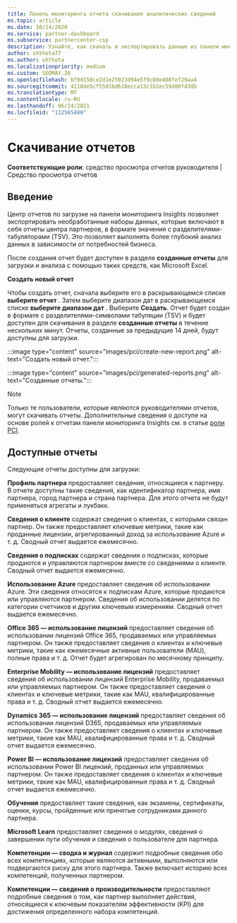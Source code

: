 ```yaml
---
title: Панель мониторинга отчета скачивания аналитических сведений
ms.topic: article
ms.date: 10/14/2020
ms.service: partner-dashboard
ms.subservice: partnercenter-csp
description: Узнайте, как скачать и экспортировать данные из панели мониторинга единой системы управления отчетами центра партнеров и из отчетов центра партнеров.
author: shthota77
ms.author: shthota
ms.localizationpriority: medium
ms.custom: SEOMAY.20
ms.openlocfilehash: bf9d158ce2d1e25923d94e5f9c80e408fef29aa4
ms.sourcegitcommit: 4118de5cf55d1bd618ecca13c1b2ec59d80f43db
ms.translationtype: MT
ms.contentlocale: ru-RU
ms.lasthandoff: 06/24/2021
ms.locfileid: "112565480"
---
```

# <a name="download-reports"></a>Скачивание отчетов

**Соответствующие роли**: средство просмотра отчетов руководителя | Средство просмотра отчетов

## <a name="introduction"></a>Введение

Центр отчетов по загрузке на панели мониторинга Insights позволяет экспортировать необработанные наборы данных, которые включают в себя отчеты центра партнеров, в формате значения с разделителями-табуляторами (TSV). Это позволяет выполнять более глубокий анализ данных в зависимости от потребностей бизнеса.

После создания отчет будет доступен в разделе **созданные отчеты** для загрузки и анализа с помощью таких средств, как Microsoft Excel.

**Создать новый отчет**

Чтобы создать отчет, сначала выберите его в раскрывающемся списке **выберите отчет** . Затем выберите диапазон дат в раскрывающемся списке **выберите диапазон дат** . Выберите **Создать**. Отчет будет создан в формате с разделителями-символами табуляции (TSV) и будет доступен для скачивания в разделе **созданные отчеты** в течение нескольких минут. Отчеты, созданные за предыдущие 14 дней, будут доступны для загрузки.

:::image type="content" source="images/pci/create-new-report.png" alt-text="Создать новый отчет.":::

:::image type="content" source="images/pci/generated-reports.png" alt-text="Созданные отчеты.":::

>[!NOTE] 
>Только те пользователи, которые являются руководителями отчетов, могут скачивать отчеты. Дополнительные сведения о доступе на основе ролей к отчетам панели мониторинга Insights см. в статье [роли PCI](pci-roles.md). 

## <a name="available-reports"></a>Доступные отчеты

Следующие отчеты доступны для загрузки:

**Профиль партнера** предоставляет сведения, относящиеся к партнеру. В отчете доступны такие сведения, как идентификатор партнера, имя партнера, город партнера и страна партнера. Для этого отчета не будут применяться агрегаты и лукбакк.

**Сведения о клиенте** содержат сведения о клиентах, с которыми связан партнер. Он также предоставляет ключевые метрики, такие как проданные лицензии, агрегированный доход за использование Azure и т. д. Сводный отчет выдается ежемесячно.

**Сведения о подписках** содержат сведения о подписках, которые продаются и управляются партнером вместе со сведениями о клиенте. Сводный отчет выдается ежемесячно.

**Использование Azure** предоставляет сведения об использовании Azure. Эти сведения относятся к подпискам Azure, которые продаются или управляются партнером. Сведения об использовании делятся по категории счетчиков и другим ключевым измерениям. Сводный отчет выдается ежемесячно.

**Office 365 — использование лицензий** предоставляет сведения об использовании лицензий Office 365, продаваемых или управляемых партнером. Он также предоставляет сведения о клиентах и ключевые метрики, такие как ежемесячные активные пользователи (MAU), полные права и т. д. Отчет будет агрегирован по месячному принципу.

**Enterprise Mobility — использование лицензий**  предоставляет сведения об использовании лицензий Enterprise Mobility, продаваемых или управляемых партнером. Он также предоставляет сведения о клиентах и ключевые метрики, такие как MAU, квалифицированные права и т. д. Сводный отчет выдается ежемесячно.

**Dynamics 365 — использование лицензий** предоставляет сведения об использовании лицензий D365, продаваемых или управляемых партнером. Он также предоставляет сведения о клиентах и ключевые метрики, такие как MAU, квалифицированные права и т. д. Сводный отчет выдается ежемесячно.

**Power BI — использование лицензий** предоставляет сведения об использовании Power BI лицензий, проданных или управляемых партнером. Он также предоставляет сведения о клиентах и ключевые метрики, такие как MAU, квалифицированные права и т. д. Сводный отчет выдается ежемесячно.

**Обучения** предоставляет такие сведения, как экзамены, сертификаты, оценки, курсы, пройденные или принятые сотрудниками данного партнера.

**Microsoft Learn** предоставляет сведения о модулях, сведения о завершении пути обучения и сведения о пользователе для партнера.

**Компетенции — сводка и журнал** содержит подробные сведения обо всех компетенциях, которые являются активными, выполняются или подвергаются риску для этого партнера. Также включает историю всех компетенций, полученных партнером.

**Компетенции — сведения о производительности** предоставляют подробные сведения о том, как партнер выполняет действия, относящиеся к ключевым показателям эффективности (KPI) для достижения определенного набора компетенций.

